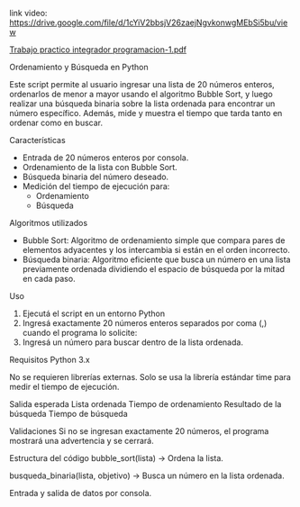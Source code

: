 link video:  https://drive.google.com/file/d/1cYiV2bbsjV26zaejNgvkonwgMEbSi5bu/view


[Trabajo practico integrador programacion-1.pdf](https://github.com/user-attachments/files/20663053/Trabajo.practico.integrador.programacion-1.pdf)


Ordenamiento y Búsqueda en Python

Este script permite al usuario ingresar una lista de 20 números enteros, ordenarlos de menor a mayor usando el algoritmo Bubble Sort, y luego realizar una búsqueda binaria sobre la lista ordenada para encontrar un número específico. Además, mide y muestra el tiempo que tarda tanto en ordenar como en buscar.

Características

- Entrada de 20 números enteros por consola.
- Ordenamiento de la lista con Bubble Sort.
- Búsqueda binaria del número deseado.
- Medición del tiempo de ejecución para:
  - Ordenamiento
  - Búsqueda

Algoritmos utilizados

- Bubble Sort: Algoritmo de ordenamiento simple que compara pares de elementos adyacentes y los intercambia si están en el orden incorrecto.
- Búsqueda binaria: Algoritmo eficiente que busca un número en una lista previamente ordenada dividiendo el espacio de búsqueda por la mitad en cada paso.

Uso

1. Ejecutá el script en un entorno Python
2. Ingresá exactamente 20 números enteros separados por coma (,) cuando el programa lo solicite:
3. Ingresá un número para buscar dentro de la lista ordenada.


Requisitos
Python 3.x

No se requieren librerías externas. Solo se usa la librería estándar time para medir el tiempo de ejecución.

Salida esperada
Lista ordenada
Tiempo de ordenamiento
Resultado de la búsqueda
Tiempo de búsqueda


Validaciones
Si no se ingresan exactamente 20 números, el programa mostrará una advertencia y se cerrará.

Estructura del código
bubble_sort(lista) → Ordena la lista.

busqueda_binaria(lista, objetivo) → Busca un número en la lista ordenada.

Entrada y salida de datos por consola.
